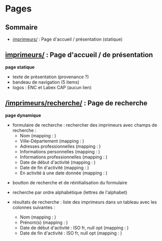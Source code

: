 # Pages

## Sommaire

- [imprimeurs/](#imprimeurs) : Page d'accueil / présentation (statique)

## [imprimeurs/](http://elec.enc.sorbonne.fr/imprimeurs/) : Page d'accueil / de présentation

**page statique** 

- texte de présentation (provenance ?)
- bandeau de navigation (5 items)
- logos : ENC et Labex CAP (aucun lien)


## [/imprimeurs/recherche/](http://elec.enc.sorbonne.fr/imprimeurs/recherche/) : Page de recherche

**page dynamique**

- formulaire de recherche : rechercher des imprimeurs avec champs de recherche : 
  - Nom (mapping : )
  - Ville-Département (mapping : )
  - Adresses professionnelles (mapping : )
  - Informations personnelles (mapping : )
  - Informations professionnelles (mapping : )
  - Date de début d'activité (mapping : )
  - Date de fin d'activité (mapping : )
  - En activité à une date donnée (mapping : )
+ boutton de recherche et de réinitialisation du formulaire

- recherche par ordre alphabétique (lettres de l'alphabet)

- résultats de recherche : liste des imprimeurs dans un tableau avec les colonnes suivantes :
  - Nom (mapping : )
  - Prénom(s) (mapping : )
  - Date de début d'activité : ISO fr, null opt (mapping : )
  - Date de fin d'activité : ISO fr, null opt  (mapping : )